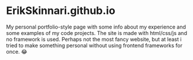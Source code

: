 # ErikSkinnari.github.io
My personal portfolio-style page with some info about my experience and some examples of my code projects.
The site is made with html/css/js and no framework is used. Perhaps not the most fancy website, but at least i tried to make something personal without using frontend frameworks for once. 😂

